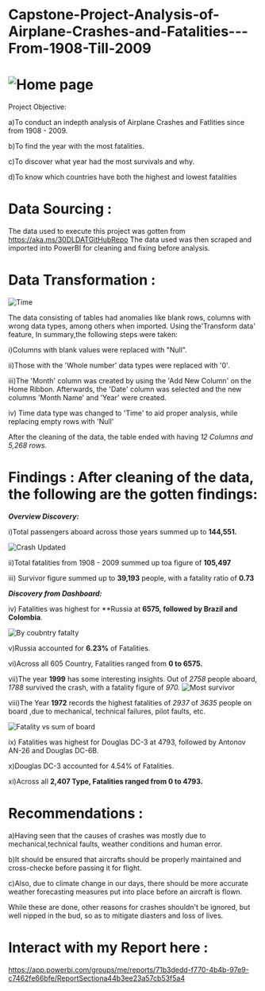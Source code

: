# Capstone-Project-Analysis-of-Airplane-Crashes-and-Fatalities---From-1908-Till-2009

# ![Home page](https://user-images.githubusercontent.com/107119554/179858987-fc9d2a0a-4a14-4670-b329-b34bccbce3e5.PNG)
Project Objective: 

a)To conduct an indepth analysis of Airplane Crashes and Fatlities since from 1908 - 2009.

b)To find the year with the most fatalities.

c)To discover what year had the most survivals and why.

d)To know which countries have both the highest and lowest fatalities

#  Data Sourcing : 
The data used to execute this project was gotten from https://aka.ms/30DLDATGitHubRepo
The data used was then scraped and imported into PowerBI for cleaning and fixing before analysis.

# Data Transformation : 

![Time](https://user-images.githubusercontent.com/107119554/179861756-f9be77a5-8010-41ec-b354-6ff634b7e369.PNG)


The data consisting of tables had anomalies like blank rows, columns with wrong data types, among others when imported. 
Using the'Transform data' feature,  In summary,the following steps were taken:

i)Columns with blank values were replaced with "Null". 

ii)Those with the 'Whole number' data types were replaced with '0'.

iii)The 'Month' column was created by using the 'Add New Column' on the Home Ribbon. Afterwards, the 'Date' column was selected and the new columns 'Month Name' and 'Year' were created.

iv) Time data type was changed to 'Time' to aid proper analysis, while replacing empty rows with 'Null'

After the cleaning of the data, the table ended with having _12 Columns and 5,268 rows._


# Findings : After cleaning of the data, the following are the gotten findings:

**_Overview Discovery:_**

i)Total passengers aboard across those years summed up to **144,551.**

![Crash Updated](https://user-images.githubusercontent.com/107119554/180607513-5011aaff-f465-462f-b3b8-c3cb8e9fc2b2.PNG)



ii)Total fatalities from 1908 - 2009 summed up toa figure of **105,497**

iii) Survivor figure summed up to **39,193** people, with a fatality ratio of **0.73**

**_Discovery from Dashboard:_**

iv) Fatalities was highest for **Russia at **6575, followed by Brazil and Colombia**.

![By coubntry fatalty](https://user-images.githubusercontent.com/107119554/179859197-4732a38f-6e02-490b-bbe6-19e5ef5fa650.PNG)


v)Russia accounted for **6.23%** of Fatalities.

vi)Across all 605 Country, Fatalities ranged from **0 to 6575.**

vii)The year **1999** has some interesting insights. Out of _2758_ people aboard, _1788_ survived the crash, with a fatality figure of _970._
![Most survivor](https://user-images.githubusercontent.com/107119554/179859425-2f4dde50-1b76-4cab-9b31-6ff0db72ff9e.PNG)


viii)The Year **1972** records the highest fatalities of _2937_ of  _3635_ people on board ,due to mechanical, technical failures, pilot faults, etc.

![Fatality vs sum of board](https://user-images.githubusercontent.com/107119554/179859312-c0a6264d-110c-481b-9349-87e4471d719c.PNG)


ix) Fatalities was highest for Douglas DC-3 at 4793, followed by Antonov AN-26 and Douglas DC-6B.



x)Douglas DC-3 accounted for 4.54% of Fatalities.

xi)Across all **2,407 Type, Fatalities ranged from 0 to 4793.**



# Recommendations :
a)Having seen that the causes of crashes was mostly due to mechanical,technical faults, weather conditions and human error.

b)It should be ensured that aircrafts should be properly maintained and cross-checke before passing it for flight.

c)Also, due to climate change in our days, there should be more accurate weather forecasting measures put into place before an aircraft is flown.

While these are done, other reasons for crashes shouldn't be ignored, but well nipped in the bud, so as to mitigate diasters and loss of lives.

# Interact with my Report here :

https://app.powerbi.com/groups/me/reports/71b3dedd-f770-4b4b-97e9-c7462fe66bfe/ReportSectiona44b3ee23a57cb53f5a4
